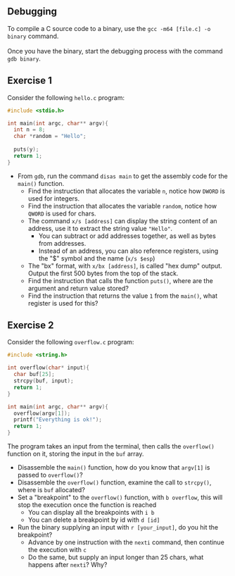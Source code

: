 ## Debugging

To compile a C source code to a binary, use the `gcc -m64 [file.c] -o binary` command. \
\
Once you have the binary, start the debugging process with the command `gdb binary`.

## Exercise 1

Consider the following `hello.c` program:
```C
#include <stdio.h>

int main(int argc, char** argv){
  int n = 8;
  char *random = "Hello";
  
  puts(y);
  return 1;
}
```
- From `gdb`, run the command `disas main` to get the assembly code for the `main()` function.
  - Find the instruction that allocates the variable `n`, notice how `DWORD` is used for integers.
  - Find the instruction that allocates the variable `random`, notice how `QWORD` is used for chars. 
  - The command `x/s [address]` can display the string content of an address, use it to extract the string value `"Hello"`.
    - You can subtract or add addresses together, as well as bytes from addresses.
    - Instead of an address, you can also reference registers, using the "$" symbol and the name (`x/s $esp`)
  - The "bx" format, with `x/bx [address]`, is called "hex dump" output. Output the first 500 bytes from the top of the stack.
  - Find the instruction that calls the function `puts()`, where are the argument and return value stored?
  - Find the instruction that returns the value `1` from the `main()`, what register is used for this?

## Exercise 2

Consider the following `overflow.c` program:

```C
#include <string.h>

int overflow(char* input){
  char buf[25];
  strcpy(buf, input);
  return 1;
}

int main(int argc, char** argv){
  overflow(argv[1]);
  printf("Everything is ok!");
  return 1;
}
```
The program takes an input from the terminal, then calls the `overflow()` function on it, storing the input in the `buf` array.

- Disassemble the `main()` function, how do you know that `argv[1]` is passed to `overflow()`?
- Disassemble the `overflow()` function, examine the call to `strcpy()`, where is `buf` allocated?
- Set a "breakpoint" to the `overflow()` function, with `b overflow`, this will stop the execution once the function is reached
  - You can display all the breakpoints with `i b`
  - You can delete a breakpoint by id with `d [id]`
- Run the binary supplying an input with `r [your_input]`, do you hit the breakpoint?
  - Advance by one instruction with the `nexti` command, then continue the execution with `c`
  - Do the same, but supply an input longer than 25 chars, what happens after `nexti`? Why?

